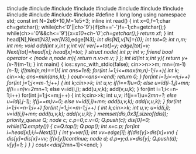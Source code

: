 #include<iostream>
#include<cstdio>
#include<algorithm>
#include<cstring>
#include<cmath>
#include<queue>
#include<stack>
#include<vector>
#include<string>
#include<map>
#include<set>
#include<ctime>
#define ll long long
using namespace std;
const int N=2e6+10,M=1e5+3;
inline int read()
{
    int x=0,f=1;char ch=getchar();
    while(ch<'0'||ch>'9'){if(ch=='-')f=-1;ch=getchar();}
    while(ch>='0'&&ch<='9'){x=x*10+ch-'0';ch=getchar();}
    return x*f;
}
int head[N],Next[N*3],ver[N*3],edge[N*3];
int dis[N],v[N]={0};
int tot=0;
int n,m;
int mn;
void add(int x,int y,int v){
    ver[++tot]=y;
    edge[tot]=v;
    Next[tot]=head[x];
    head[x]=tot;
}
struct node{
    int p;
    int v;
    friend bool operator < (node n,node m){
        return n.v>m.v;
    }
};
int id(int x,int y){
    return y+(x-1)*(m-1);
}
int main()
{
    ios::sync_with_stdio(false);
    cin>>n>>m;
    mn=(m-1)*(n-1);
    if(min(n,m)==1){
        int ans=1e8;
        for(int i=1;i<=max(m,n)-1;i++){
            int k;
            cin>>k;
            ans=min(ans,k);
        }
        cout<<ans<<endl;
        return 0;
    }
    for(int i=1;i<=n;i++)
        for(int j=1;j<=m-1;j++)
        {
            int k;cin>>k;
            int u,v;
            if(i==1)u=0;
            else u=id(i-1,j)+mn;
            if(i==n)v=2*mn+1;
            else v=id(i,j);
            add(u,v,k);
            add(v,u,k);
        }
    for(int i=1;i<=n-1;i++)
        for(int j=1;j<=m;j++)
        {
            int k;cin>>k;
            int u,v;
            if(j==1)u=2*mn+1;
            else u=id(i,j-1);
            if(j==m)v=0;
            else v=id(i,j)+mn;
            add(u,v,k);
            add(v,u,k);
        }
    for(int i=1;i<=n-1;i++)
        for(int j=1;j<=m-1;j++)
        {
            int k;cin>>k;
            int u,v;
            u=id(i,j);
            v=id(i,j)+mn;
            add(u,v,k);
            add(v,u,k);
        }
    memset(dis,0x3f,sizeof(dis));
    priority_queue<node> Q;
    node c;
    c.p=0;c.v=0;
    Q.push(c);
    dis[0]=0;
    while(!Q.empty())
    {
        c=Q.top();
        Q.pop();
        int x=c.p;
        for(int i=head[x];i;i=Next[i])
        {
            int y=ver[i];
            int vv=edge[i];
            if(dis[y]>dis[x]+vv)
            {
                dis[y]=dis[x]+vv;
                if(v[y])continue;
                node d;
                d.p=y;d.v=dis[y];
                Q.push(d);
                v[y]=1;
            }
        }
    }
    cout<<dis[2*mn+1]<<endl;
}